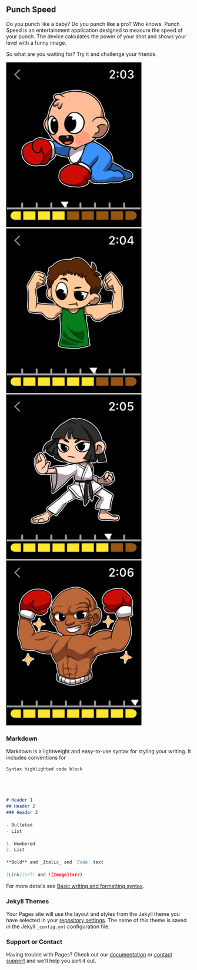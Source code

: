 ## Punch Speed

Do you punch like a baby?
Do you punch like a pro?
Who knows.
Punch Speed is an entertainment application designed to measure the speed of your punch.
The device calculates the power of your shot and shows your level with a funny image.

So what are you waiting for? Try it and challenge your friends.



![Book 4](/4.png)
![Book 6](/6.png)
![Book 7](/7.png)
![Book 9](/9.png)


### Markdown

Markdown is a lightweight and easy-to-use syntax for styling your writing. It includes conventions for

```markdown
Syntax highlighted code block




# Header 1
## Header 2
### Header 3

- Bulleted
- List

1. Numbered
2. List

**Bold** and _Italic_ and `Code` text

[Link](url) and ![Image](src)
```

For more details see [Basic writing and formatting syntax](https://docs.github.com/en/github/writing-on-github/getting-started-with-writing-and-formatting-on-github/basic-writing-and-formatting-syntax).

### Jekyll Themes

Your Pages site will use the layout and styles from the Jekyll theme you have selected in your [repository settings](https://github.com/Adrian-Cruz/punchspeed.github.io/settings/pages). The name of this theme is saved in the Jekyll `_config.yml` configuration file.

### Support or Contact

Having trouble with Pages? Check out our [documentation](https://docs.github.com/categories/github-pages-basics/) or [contact support](https://support.github.com/contact) and we’ll help you sort it out.
